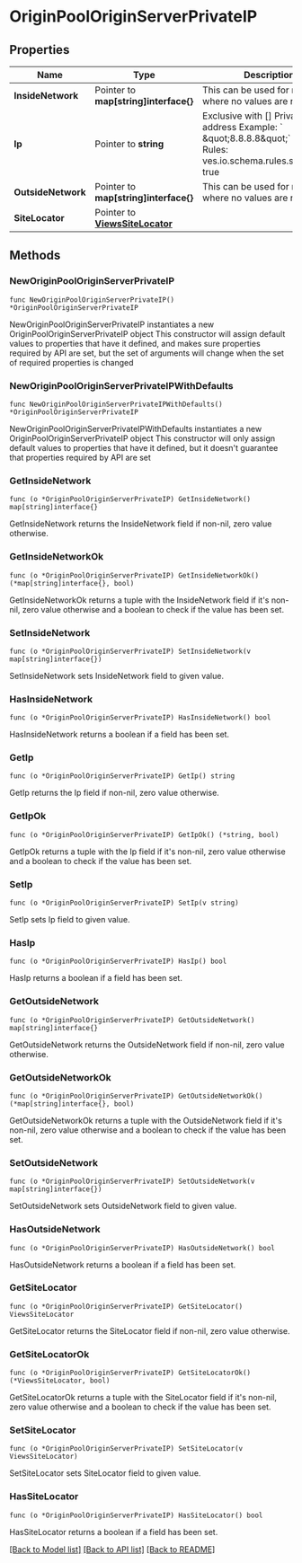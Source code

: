 # OriginPoolOriginServerPrivateIP

## Properties

Name | Type | Description | Notes
------------ | ------------- | ------------- | -------------
**InsideNetwork** | Pointer to **map[string]interface{}** | This can be used for messages where no values are needed | [optional] 
**Ip** | Pointer to **string** | Exclusive with []  Private IPV4 address  Example: &#x60; \&quot;8.8.8.8\&quot;&#x60;  Validation Rules:   ves.io.schema.rules.string.ipv4: true  | [optional] 
**OutsideNetwork** | Pointer to **map[string]interface{}** | This can be used for messages where no values are needed | [optional] 
**SiteLocator** | Pointer to [**ViewsSiteLocator**](ViewsSiteLocator.md) |  | [optional] 

## Methods

### NewOriginPoolOriginServerPrivateIP

`func NewOriginPoolOriginServerPrivateIP() *OriginPoolOriginServerPrivateIP`

NewOriginPoolOriginServerPrivateIP instantiates a new OriginPoolOriginServerPrivateIP object
This constructor will assign default values to properties that have it defined,
and makes sure properties required by API are set, but the set of arguments
will change when the set of required properties is changed

### NewOriginPoolOriginServerPrivateIPWithDefaults

`func NewOriginPoolOriginServerPrivateIPWithDefaults() *OriginPoolOriginServerPrivateIP`

NewOriginPoolOriginServerPrivateIPWithDefaults instantiates a new OriginPoolOriginServerPrivateIP object
This constructor will only assign default values to properties that have it defined,
but it doesn't guarantee that properties required by API are set

### GetInsideNetwork

`func (o *OriginPoolOriginServerPrivateIP) GetInsideNetwork() map[string]interface{}`

GetInsideNetwork returns the InsideNetwork field if non-nil, zero value otherwise.

### GetInsideNetworkOk

`func (o *OriginPoolOriginServerPrivateIP) GetInsideNetworkOk() (*map[string]interface{}, bool)`

GetInsideNetworkOk returns a tuple with the InsideNetwork field if it's non-nil, zero value otherwise
and a boolean to check if the value has been set.

### SetInsideNetwork

`func (o *OriginPoolOriginServerPrivateIP) SetInsideNetwork(v map[string]interface{})`

SetInsideNetwork sets InsideNetwork field to given value.

### HasInsideNetwork

`func (o *OriginPoolOriginServerPrivateIP) HasInsideNetwork() bool`

HasInsideNetwork returns a boolean if a field has been set.

### GetIp

`func (o *OriginPoolOriginServerPrivateIP) GetIp() string`

GetIp returns the Ip field if non-nil, zero value otherwise.

### GetIpOk

`func (o *OriginPoolOriginServerPrivateIP) GetIpOk() (*string, bool)`

GetIpOk returns a tuple with the Ip field if it's non-nil, zero value otherwise
and a boolean to check if the value has been set.

### SetIp

`func (o *OriginPoolOriginServerPrivateIP) SetIp(v string)`

SetIp sets Ip field to given value.

### HasIp

`func (o *OriginPoolOriginServerPrivateIP) HasIp() bool`

HasIp returns a boolean if a field has been set.

### GetOutsideNetwork

`func (o *OriginPoolOriginServerPrivateIP) GetOutsideNetwork() map[string]interface{}`

GetOutsideNetwork returns the OutsideNetwork field if non-nil, zero value otherwise.

### GetOutsideNetworkOk

`func (o *OriginPoolOriginServerPrivateIP) GetOutsideNetworkOk() (*map[string]interface{}, bool)`

GetOutsideNetworkOk returns a tuple with the OutsideNetwork field if it's non-nil, zero value otherwise
and a boolean to check if the value has been set.

### SetOutsideNetwork

`func (o *OriginPoolOriginServerPrivateIP) SetOutsideNetwork(v map[string]interface{})`

SetOutsideNetwork sets OutsideNetwork field to given value.

### HasOutsideNetwork

`func (o *OriginPoolOriginServerPrivateIP) HasOutsideNetwork() bool`

HasOutsideNetwork returns a boolean if a field has been set.

### GetSiteLocator

`func (o *OriginPoolOriginServerPrivateIP) GetSiteLocator() ViewsSiteLocator`

GetSiteLocator returns the SiteLocator field if non-nil, zero value otherwise.

### GetSiteLocatorOk

`func (o *OriginPoolOriginServerPrivateIP) GetSiteLocatorOk() (*ViewsSiteLocator, bool)`

GetSiteLocatorOk returns a tuple with the SiteLocator field if it's non-nil, zero value otherwise
and a boolean to check if the value has been set.

### SetSiteLocator

`func (o *OriginPoolOriginServerPrivateIP) SetSiteLocator(v ViewsSiteLocator)`

SetSiteLocator sets SiteLocator field to given value.

### HasSiteLocator

`func (o *OriginPoolOriginServerPrivateIP) HasSiteLocator() bool`

HasSiteLocator returns a boolean if a field has been set.


[[Back to Model list]](../README.md#documentation-for-models) [[Back to API list]](../README.md#documentation-for-api-endpoints) [[Back to README]](../README.md)


